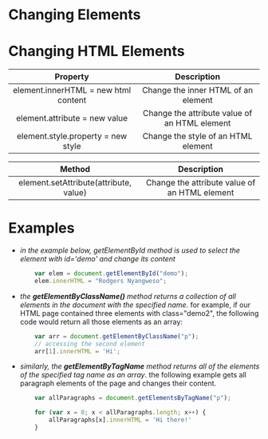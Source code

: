 # Changing Elements

# Changing HTML Elements
Property | Description 
|:-------------:|:------------:|
element.innerHTML =  new html content | Change the inner HTML of an element
element.attribute = new value | Change the attribute value of an HTML element
element.style.property = new style | Change the style of an HTML element

Method | Description 
|:-------------:|:------------:|
element.setAttribute(attribute, value) | Change the attribute value of an HTML element

# Examples
* _in the example below, getElementById method is used to select the element with id='demo' and change its content_
    ```js
        var elem = document.getElementById("demo");
        elem.innerHTML = "Rodgers Nyangweso";
    ```
* _the __getElementByClassName()__ method returns a collection of all elements in the document with the specified name_. for example, if our HTML page contained three elements with class="demo2", the following  code would return all those elements as an array:
    ```js
        var arr = document.getElementByClassName("p");
        // accessing the second element
        arr[1].innerHTML = 'Hi';
    ```
* _similarly, the __getElementByTagName__ method returns all of the elements of the specified tag name as an array_. the following example gets all paragraph elements of the page and changes their content.
    ```js
        var allParagraphs = document.getElementsByTagName("p");

        for (var x = 0; x < allParagraphs.length; x++) {
            allParagraphs[x].innerHTML = 'Hi there!'
        }
    ```